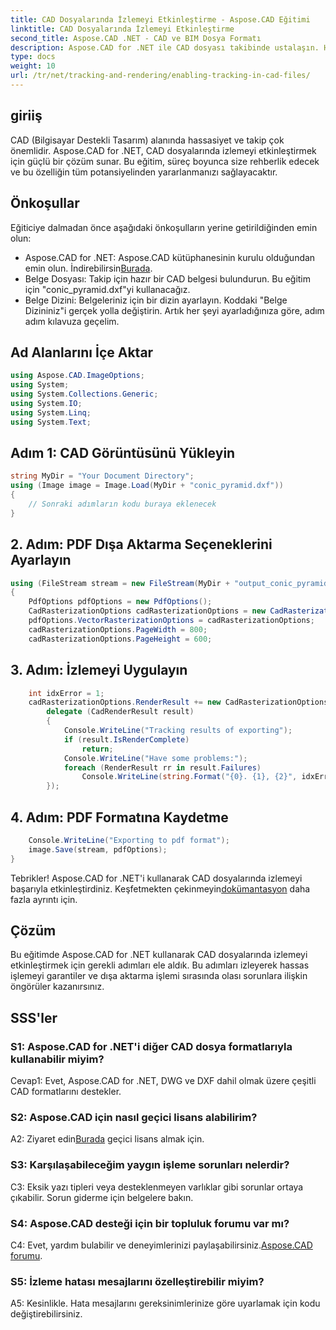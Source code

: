 ```yaml
---
title: CAD Dosyalarında İzlemeyi Etkinleştirme - Aspose.CAD Eğitimi
linktitle: CAD Dosyalarında İzlemeyi Etkinleştirme
second_title: Aspose.CAD .NET - CAD ve BIM Dosya Formatı
description: Aspose.CAD for .NET ile CAD dosyası takibinde ustalaşın. Hassas işleme ve hata takibi için adım adım kılavuzumuzu izleyin. Şimdi İndirin!
type: docs
weight: 10
url: /tr/net/tracking-and-rendering/enabling-tracking-in-cad-files/
---
```

## giriiş

CAD (Bilgisayar Destekli Tasarım) alanında hassasiyet ve takip çok önemlidir. Aspose.CAD for .NET, CAD dosyalarında izlemeyi etkinleştirmek için güçlü bir çözüm sunar. Bu eğitim, süreç boyunca size rehberlik edecek ve bu özelliğin tüm potansiyelinden yararlanmanızı sağlayacaktır.

## Önkoşullar

Eğiticiye dalmadan önce aşağıdaki önkoşulların yerine getirildiğinden emin olun:
-  Aspose.CAD for .NET: Aspose.CAD kütüphanesinin kurulu olduğundan emin olun. İndirebilirsin[Burada](https://releases.aspose.com/cad/net/).
- Belge Dosyası: Takip için hazır bir CAD belgesi bulundurun. Bu eğitim için "conic_pyramid.dxf"yi kullanacağız.
- Belge Dizini: Belgeleriniz için bir dizin ayarlayın. Koddaki "Belge Dizininiz"i gerçek yolla değiştirin.
Artık her şeyi ayarladığınıza göre, adım adım kılavuza geçelim.

## Ad Alanlarını İçe Aktar

```csharp
using Aspose.CAD.ImageOptions;
using System;
using System.Collections.Generic;
using System.IO;
using System.Linq;
using System.Text;
```

## Adım 1: CAD Görüntüsünü Yükleyin

```csharp
string MyDir = "Your Document Directory";
using (Image image = Image.Load(MyDir + "conic_pyramid.dxf"))
{
    // Sonraki adımların kodu buraya eklenecek
}
```

## 2. Adım: PDF Dışa Aktarma Seçeneklerini Ayarlayın

```csharp
using (FileStream stream = new FileStream(MyDir + "output_conic_pyramid.pdf", FileMode.Create))
{
    PdfOptions pdfOptions = new PdfOptions();
    CadRasterizationOptions cadRasterizationOptions = new CadRasterizationOptions();
    pdfOptions.VectorRasterizationOptions = cadRasterizationOptions;
    cadRasterizationOptions.PageWidth = 800;
    cadRasterizationOptions.PageHeight = 600;
```

## 3. Adım: İzlemeyi Uygulayın

```csharp
    int idxError = 1;
    cadRasterizationOptions.RenderResult += new CadRasterizationOptions.CadRenderHandler(
        delegate (CadRenderResult result)
        {
            Console.WriteLine("Tracking results of exporting");
            if (result.IsRenderComplete)
                return;
            Console.WriteLine("Have some problems:");
            foreach (RenderResult rr in result.Failures)
                Console.WriteLine(string.Format("{0}. {1}, {2}", idxError++, rr.RenderCode.ToString(), rr.Message));
        });
```

## 4. Adım: PDF Formatına Kaydetme

```csharp
    Console.WriteLine("Exporting to pdf format");
    image.Save(stream, pdfOptions);
}
```

Tebrikler! Aspose.CAD for .NET'i kullanarak CAD dosyalarında izlemeyi başarıyla etkinleştirdiniz. Keşfetmekten çekinmeyin[dokümantasyon](https://reference.aspose.com/cad/net/) daha fazla ayrıntı için.

## Çözüm

Bu eğitimde Aspose.CAD for .NET kullanarak CAD dosyalarında izlemeyi etkinleştirmek için gerekli adımları ele aldık. Bu adımları izleyerek hassas işlemeyi garantiler ve dışa aktarma işlemi sırasında olası sorunlara ilişkin öngörüler kazanırsınız.

## SSS'ler

### S1: Aspose.CAD for .NET'i diğer CAD dosya formatlarıyla kullanabilir miyim?

Cevap1: Evet, Aspose.CAD for .NET, DWG ve DXF dahil olmak üzere çeşitli CAD formatlarını destekler.

### S2: Aspose.CAD için nasıl geçici lisans alabilirim?

 A2: Ziyaret edin[Burada](https://purchase.aspose.com/temporary-license/) geçici lisans almak için.

### S3: Karşılaşabileceğim yaygın işleme sorunları nelerdir?

C3: Eksik yazı tipleri veya desteklenmeyen varlıklar gibi sorunlar ortaya çıkabilir. Sorun giderme için belgelere bakın.

### S4: Aspose.CAD desteği için bir topluluk forumu var mı?

 C4: Evet, yardım bulabilir ve deneyimlerinizi paylaşabilirsiniz.[Aspose.CAD forumu](https://forum.aspose.com/c/cad/19).

### S5: İzleme hatası mesajlarını özelleştirebilir miyim?

A5: Kesinlikle. Hata mesajlarını gereksinimlerinize göre uyarlamak için kodu değiştirebilirsiniz.